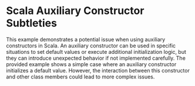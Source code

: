 # Scala Auxiliary Constructor Subtleties
This example demonstrates a potential issue when using auxiliary constructors in Scala.  An auxiliary constructor can be used in specific situations to set default values or execute additional initialization logic, but they can introduce unexpected behavior if not implemented carefully. The provided example shows a simple case where an auxiliary constructor initializes a default value.  However, the interaction between this constructor and other class members could lead to more complex issues.